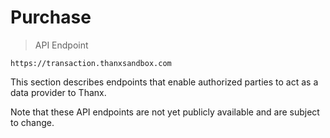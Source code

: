 # Purchase

> API Endpoint

```
https://transaction.thanxsandbox.com
```

This section describes endpoints that enable authorized parties to act as a
data provider to Thanx.

<aside class="notice">
  Note that these API endpoints are not yet publicly available and are subject
  to change.
</aside>

